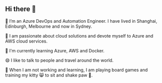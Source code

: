 ## Hi there 👋


<!--
**wujenny15/wujenny15** is a ✨ _special_ ✨ repository because its `README.md` (this file) appears on your GitHub profile.

Here are some ideas to get you started:

- 🔭 I’m currently working on ...
- 🌱 I’m currently learning ...
- 👯 I’m looking to collaborate on ...
- 🤔 I’m looking for help with ...
- 💬 Ask me about ...
- 📫 How to reach me: ...
- 😄 Pronouns: ...
- ⚡ Fun fact: ...
-->

🔭 I’m an Azure DevOps and Automation Engineer. I have lived in Shanghai, Edinburgh, Melbourne and now in Sydney.
 
💙 I am passionate about cloud solutions and devote myself to Azure and AWS cloud services.

🌱 I'm currently learning Azure, AWS and Docker.

😄 I like to talk to people and travel around the world.

🌿 When I am not working and learning, I am playing board games and training my kitty 😸 to sit and shake paw 👋.

